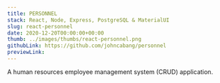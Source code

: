 ```yaml
---
title: PERSONNEL
stack: React, Node, Express, PostgreSQL & MaterialUI
slug: react-personnel
date: 2020-12-20T00:00:00+00:00
thumb: ../images/thumbs/react-personnel.png
githubLink: https://github.com/johncabang/personnel
previewLink:
---
```


A human resources employee management system (CRUD) application.
